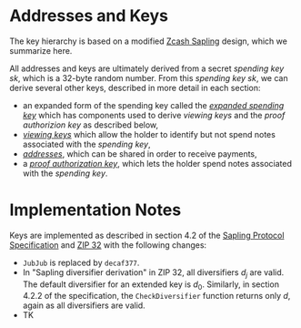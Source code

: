 # Addresses and Keys

The key hierarchy is based on a modified [Zcash Sapling](https://github.com/zcash/zips/blob/main/protocol/sapling.pdf) design, which we summarize here.

All addresses and keys are ultimately derived from a secret *spending key* $sk$, which is a 32-byte random number. From this *spending key* $sk$, we can derive several other keys, described in more detail in each section:

* an expanded form of the spending key called the [*expanded spending key*](./addresses_keys/expanded_spending_keys.md) which has components used to derive *viewing keys* and the *proof authorizion key* as described below,
* [*viewing keys*](./addresses_keys/viewing_keys.md) which allow the holder to identify but not spend notes associated with the *spending key*,
* [*addresses*](./addresses_keys/addresses.md), which can be shared in order to receive payments,
* a [*proof authorization key*](./addresses_keys/proof_authorization_keys.md), which lets the holder spend notes associated with the *spending key*.

# Implementation Notes

Keys are implemented as described in section 4.2 of the [Sapling Protocol Specification](https://github.com/zcash/zips/blob/main/protocol/sapling.pdf) and [ZIP 32](https://zips.z.cash/zip-0032) with the following changes:

* `JubJub` is replaced by `decaf377`.
* In "Sapling diversifier derivation" in ZIP 32, all diversifiers $d_j$ are valid. The default diversifier for an extended key is $d_0$. Similarly, in section 4.2.2 of the specification, the `CheckDiversifier` function returns only $d$, again as all diversifiers are valid.
* TK
